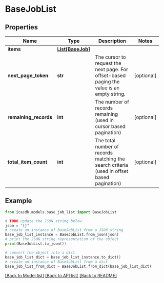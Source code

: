 # BaseJobList


## Properties

Name | Type | Description | Notes
------------ | ------------- | ------------- | -------------
**items** | [**List[BaseJob]**](BaseJob.md) |  | 
**next_page_token** | **str** | The cursor to request the next page. For offset-based paging the value is an empty string. | [optional] 
**remaining_records** | **int** | The number of records remaining (used in cursor based pagination) | [optional] 
**total_item_count** | **int** | The total number of records matching the search criteria (used in offset based pagination) | [optional] 

## Example

```python
from icasdk.models.base_job_list import BaseJobList

# TODO update the JSON string below
json = "{}"
# create an instance of BaseJobList from a JSON string
base_job_list_instance = BaseJobList.from_json(json)
# print the JSON string representation of the object
print(BaseJobList.to_json())

# convert the object into a dict
base_job_list_dict = base_job_list_instance.to_dict()
# create an instance of BaseJobList from a dict
base_job_list_from_dict = BaseJobList.from_dict(base_job_list_dict)
```
[[Back to Model list]](../README.md#documentation-for-models) [[Back to API list]](../README.md#documentation-for-api-endpoints) [[Back to README]](../README.md)


